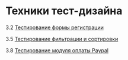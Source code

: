 # Техники тест-дизайна

3.2 [Тестирование формы регистрации](https://docs.google.com/spreadsheets/d/1b6gn4-3Hr9myTB9uMAUzDG3W_R0jECQbY-M_L1vZqdI/edit?usp=sharing)

3.5 [Тестирование фильтрации и сортировки](https://docs.google.com/spreadsheets/d/17Jw_kvXWINbX36N77wJFKG9DpfXqwRbacWWvZmL2ChI/edit?usp=sharing)

3.8 [Тестирование модуля оплаты Paypal](https://docs.google.com/spreadsheets/d/1E-vcKHznx1KPuJZ4dDf4vsGzDf_Uo15mIo63umbVx3M/edit?usp=sharing)
